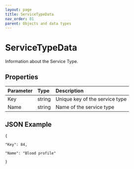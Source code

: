 ```yaml
---
layout: page
title: ServiceTypeData
nav_order: 81
parent: Objects and data types
---
```


# ServiceTypeData

Information about the Service Type.

## Properties

| Parameter | Type   | Description                                                 |
|:----------|:-------|:------------------------------------------------------------|
| Key | string | Unique key of the service type |
| Name | string | Name of the service type |

## JSON Example

```
{

"Key": 84,

"Name": "Blood profile"

}
```
